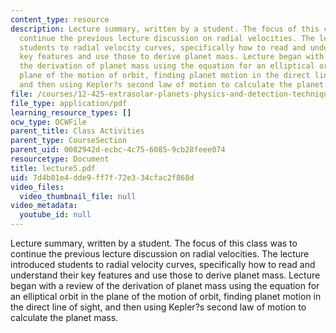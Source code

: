 ```yaml
---
content_type: resource
description: Lecture summary, written by a student. The focus of this class was to
  continue the previous lecture discussion on radial velocities. The lecture introduced
  students to radial velocity curves, specifically how to read and understand their
  key features and use those to derive planet mass. Lecture began with a review of
  the derivation of planet mass using the equation for an elliptical orbit in the
  plane of the motion of orbit, finding planet motion in the direct line of sight,
  and then using Kepler?s second law of motion to calculate the planet mass.
file: /courses/12-425-extrasolar-planets-physics-and-detection-techniques-fall-2007/7d4b01e4dde9ff7f72e334cfac2f868d_lecture5.pdf
file_type: application/pdf
learning_resource_types: []
ocw_type: OCWFile
parent_title: Class Activities
parent_type: CourseSection
parent_uid: 0082942d-ecbc-4c75-6085-9cb28feee074
resourcetype: Document
title: lecture5.pdf
uid: 7d4b01e4-dde9-ff7f-72e3-34cfac2f868d
video_files:
  video_thumbnail_file: null
video_metadata:
  youtube_id: null
---
```

Lecture summary, written by a student. The focus of this class was to continue the previous lecture discussion on radial velocities. The lecture introduced students to radial velocity curves, specifically how to read and understand their key features and use those to derive planet mass. Lecture began with a review of the derivation of planet mass using the equation for an elliptical orbit in the plane of the motion of orbit, finding planet motion in the direct line of sight, and then using Kepler?s second law of motion to calculate the planet mass.

